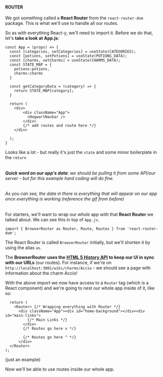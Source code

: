 
#### **ROUTER**

  

We got something called a **React Router** from the `react-router-dom` package. This is what we'll use to handle all our routes.

  

So as with everything React-y, we'll need to import it. Before we do that, let's **take a look at** **App.js**:

  
```
const App = (props) => {
  const [categories, setCategories] = useState(CATEGORIES);
  const [potions, setPotions] = useState(POTIONS_DATA);
  const [charms, setCharms] = useState(CHARMS_DATA);
  const STATE_MAP = {
    potions:potions,
    charms:charms
  }

  const getCategoryData = (category) => {
    return STATE_MAP[category];
  }

  return (
    <div>
        <div className="App">
          <HogwartNavbar />
        </div>
        {/* add routes and route here */}
    </div>

  );
}

```
  

Looks like a lot - but really it's just the `state` and some minor boilerplate in the `return`

######   

###### **Quick word on our app's data**: we should be pulling it from some API/our server - but for this example hard coding will do fine.

###### As you can see, the data in there is everything that will appear on our app once everything is working (reference the gif from before)

  

For starters, we'll want to wrap our _whole_ app with that **React Router** we talked about. We can see this in top of `App.js`.
  
```
import { BrowserRouter as Router, Route, Routes } from 'react-router-dom';

```
  

The React Router is called `BrowserRouter` initially, but we'll shorten it by using the alias `as`.

  

The **BrowserRouter** **uses the** [**HTML 5 History API**](https://developer.mozilla.org/en-US/docs/Web/API/History_API) **to keep our UI in sync with our URLs** (our routes). For instance, if we're on `http://localhost:3001/wiki/charms/Accio` - we should see a page with information about the charm Accio!

  

With the above import we now have access to a `Router` tag (which is a React component) and we're going to nest our whole app inside of it, like so:

  
```
  return (
    <Router> {/* Wrapping everything with Router */}
      <div className="App"><div id="home-background"></div><div id="main-links">
          {/* Main Links */}
        </div>
        {/* Routes go here v */}

        {/* Routes go here ^ */}
      </div>
  </Router>
);

```

(just an example)

Now we'll be able to use routes inside our whole app.